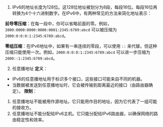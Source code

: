
1. IPv6的地址长度为128位。这128位地址被划分为8段，每段16位。每段16位再转换为4个十六进制数字。在IPv6中，有两种常见的方法来简化地址表示：

 **前导零压缩**：在每一段中，你可以省略前面的零。例如，`2000:0000:0000:0000:0001:2345:6789:abcd` 可以被压缩为 `2000:0:0:0:1:2345:6789:abcd`。

 **零组压缩**：在IPv6地址中，如果有一串连续的零段，可以使用 `::` 来代替。但这种压缩只能使用一次。例如，`2000:0:0:0:1:2345:6789:abcd` 可以进一步压缩为 `2000::1:2345:6789:abcd`。
 
2. 任意播地址
**定义**：
- IPv6的任意播地址用于标识多个接口，这些接口可能来自不同的机器。
- 当数据被发送到任意播地址时，它会被传输到距离最近的接口（由路由器确定）。
**限制**：
1. 任意播地址不能被用作源地址。它只能用作目的地址，因为它代表了一组可能的接收方。
2. 任意播地址不能分配给IPv6主机。它只能分配给IPv6路由器，以确保网络的路由稳定性和效率。

